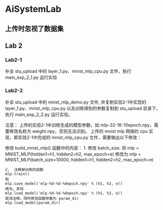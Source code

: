 # AiSystemLab
## 上传时忽视了数据集

## Lab 2

### Lab2-1 

补全 stu_upload 中的 layer_1.py、mnist_mlp_cpu.py 文件，执行 main_exp_2_1.py 运行实验

### Lab2-2
补全 stu_upload 中的 mnist_mlp_demo.py 文件, 并复制实验2-1中实现的layer_1.py、mnist_mlp_cpu.py 以及训练得到的参数复制到 stu_upload 目录下，执行 main_exp_2_2.py 运行实验。

注意：
    上传的实验2-1中训练生成的模型参数，如 mlp-32-16-10epoch.npy，需要修改名称为 weight.npy，否则无法识别。
    上传的 mnist mlp 网络的 cpu 实现，即实验2-1中完成的 mnist_mlp_cpu.py 文件，需要做出以下修改：

修改 build_mnist_mlp() 函数中的内容：
    1.  修改 batch_size.
    将 mlp = MNIST_MLP(hidden1=h1, hidden2=h2, max_epoch=e) 
    修改为 mlp = MNIST_MLP(batch_size=10000, hidden1=h1, hidden2=h2, max_epoch=e)

    2.  注释掉训练的函数
    mlp.train()
    和
    mlp.save_model('mlp-%d-%d-%depoch.npy' % (h1, h2, e))
    两句，并将
    mlp.load_model('mlp-%d-%d-%depoch.npy' % (h1, h2, e))
    取消注释，同时修改函数参数为 param_dir
    mlp.load_model(param_dir)